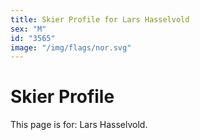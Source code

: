 ```yaml
---
title: Skier Profile for Lars Hasselvold
sex: "M"
id: "3565"
image: "/img/flags/nor.svg" 
---
```


# Skier Profile

This page is for: Lars Hasselvold.
    
